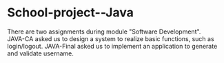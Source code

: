 # School-project--Java
There are two assignments during module "Software Development".<br>
JAVA-CA asked us to design a system to realize basic functions, such as login/logout.
JAVA-Final asked us to implement an application to generate and validate username.
